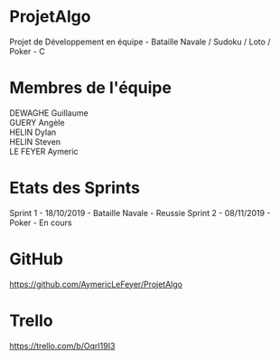 # ProjetAlgo
Projet de Développement en équipe - Bataille Navale / Sudoku / Loto / Poker - C

# Membres de l'équipe
DEWAGHE Guillaume  
GUERY Angèle  
HELIN Dylan  
HELIN Steven  
LE FEYER Aymeric  

# Etats des Sprints
Sprint 1 - 18/10/2019 - Bataille Navale - Reussie
Sprint 2 - 08/11/2019 - Poker - En cours

# GitHub
https://github.com/AymericLeFeyer/ProjetAlgo

# Trello
https://trello.com/b/OqrI19I3
